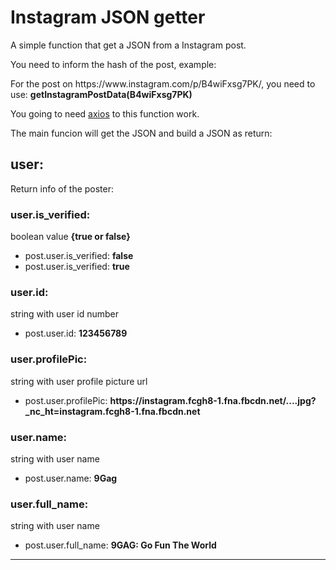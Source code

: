 <h1>
    Instagram JSON getter
</h1>
<p>
    A simple function that get a JSON from a Instagram post.
</p>
<p>
    You need to inform the hash of the post, example:
</p>
<p>
    For the post on https://www.instagram.com/p/B4wiFxsg7PK/, you need to use: <b>getInstagramPostData(B4wiFxsg7PK)</b>
</p>
<p>
    You going to need <a href="https://unpkg.com/axios/dist/axios.min.js">axios</a> to this function work.
</p>
<p>
    The main funcion will get the JSON and build a JSON as return:
</p>
<h2>user:</h2>
<p>Return info of the poster:</p>
<h3>user.is_verified:</h3>
<p>boolean value <b>{true or false}</b></p>
<ul>
    <li>post.user.is_verified: <b>false</b></li>
    <li>post.user.is_verified: <b>true</b></li>
</ul>

<h3>user.id:</h3>
<p>string with user id number</p>
<ul><li>post.user.id: <b>123456789</b></li></ul>


<h3>user.profilePic:</h3>
<p>string with user profile picture url</p>
<ul><li>post.user.profilePic:
        <b>https://instagram.fcgh8-1.fna.fbcdn.net/....jpg?_nc_ht=instagram.fcgh8-1.fna.fbcdn.net</b></li></ul>

<h3>user.name:</h3>
<p>string with user name</p>
<ul><li>post.user.name: <b>9Gag</b></li></ul>

<h3>user.full_name:</h3>
<p>string with user name</p>
<ul><li>post.user.full_name: <b>9GAG: Go Fun The World</b></li></ul>
<hr>
